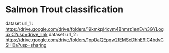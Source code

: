 # Salmon Trout classification
dataset url_1 : https://drive.google.com/drive/folders/19kmkpl4cym4Bhmrz1enEvh3GYLoguxiC?usp=drive_link
dataset url_2 : https://drive.google.com/drive/folders/1ppDaQEpqw2fEMScDhhE9IC4bdvCSHi0a?usp=sharing
